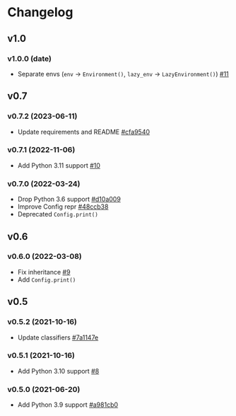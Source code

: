 # Changelog

## v1.0

### v1.0.0 (date)

- Separate envs (`env` -> `Environment()`, `lazy_env` -> `LazyEnvironment()`) [#11](https://github.com/tsv1/cabina/pull/11)

## v0.7

### v0.7.2 (2023-06-11)

- Update requirements and README [#cfa9540](https://github.com/tsv1/cabina/commit/cfa95407c8bf260653599b269af8bff2d27e78b6)

### v0.7.1 (2022-11-06)

- Add Python 3.11 support [#10](https://github.com/tsv1/cabina/pull/10)

### v0.7.0 (2022-03-24)

- Drop Python 3.6 support [#d10a009](https://github.com/tsv1/cabina/commit/d10a0090205fa498aa027c35a4a2746cbb93deed)
- Improve Config repr [#48ccb38](https://github.com/tsv1/cabina/commit/48ccb38518c3e747165a5d871ff2f77d37b33d24)
- Deprecated `Config.print()`

## v0.6

### v0.6.0 (2022-03-08)

- Fix inheritance [#9](https://github.com/tsv1/cabina/pull/9)
- Add `Config.print()`


## v0.5

### v0.5.2 (2021-10-16)

- Update classifiers [#7a1147e](https://github.com/tsv1/cabina/commit/7a1147e45a9d7d9edd15dacd147af98a7a235b77)

### v0.5.1 (2021-10-16)

- Add Python 3.10 support [#8](https://github.com/tsv1/cabina/pull/8)


### v0.5.0 (2021-06-20)

- Add Python 3.9 support [#a981cb0](https://github.com/tsv1/cabina/commit/a981cb0f59e02810962107da74b31ef1e53df3ae)
